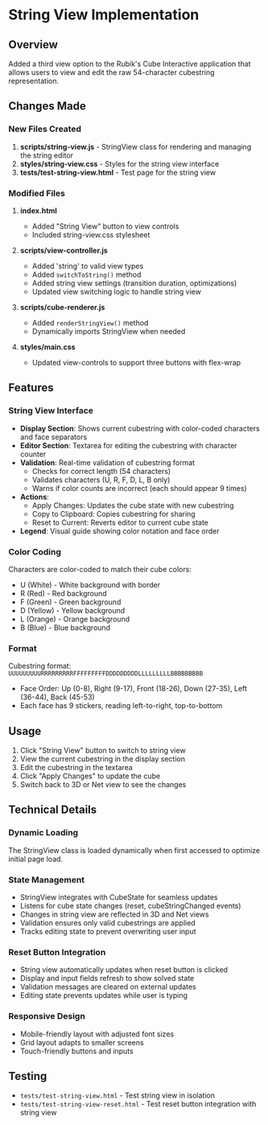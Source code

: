 # String View Implementation

## Overview
Added a third view option to the Rubik's Cube Interactive application that allows users to view and edit the raw 54-character cubestring representation.

## Changes Made

### New Files Created
1. **scripts/string-view.js** - StringView class for rendering and managing the string editor
2. **styles/string-view.css** - Styles for the string view interface
3. **tests/test-string-view.html** - Test page for the string view

### Modified Files
1. **index.html**
   - Added "String View" button to view controls
   - Included string-view.css stylesheet

2. **scripts/view-controller.js**
   - Added 'string' to valid view types
   - Added `switchToString()` method
   - Added string view settings (transition duration, optimizations)
   - Updated view switching logic to handle string view

3. **scripts/cube-renderer.js**
   - Added `renderStringView()` method
   - Dynamically imports StringView when needed

4. **styles/main.css**
   - Updated view-controls to support three buttons with flex-wrap

## Features

### String View Interface
- **Display Section**: Shows current cubestring with color-coded characters and face separators
- **Editor Section**: Textarea for editing the cubestring with character counter
- **Validation**: Real-time validation of cubestring format
  - Checks for correct length (54 characters)
  - Validates characters (U, R, F, D, L, B only)
  - Warns if color counts are incorrect (each should appear 9 times)
- **Actions**:
  - Apply Changes: Updates the cube state with new cubestring
  - Copy to Clipboard: Copies cubestring for sharing
  - Reset to Current: Reverts editor to current cube state
- **Legend**: Visual guide showing color notation and face order

### Color Coding
Characters are color-coded to match their cube colors:
- U (White) - White background with border
- R (Red) - Red background
- F (Green) - Green background
- D (Yellow) - Yellow background
- L (Orange) - Orange background
- B (Blue) - Blue background

### Format
Cubestring format: `UUUUUUUUURRRRRRRRRFFFFFFFFFDDDDDDDDDLLLLLLLLLBBBBBBBBB`
- Face Order: Up (0-8), Right (9-17), Front (18-26), Down (27-35), Left (36-44), Back (45-53)
- Each face has 9 stickers, reading left-to-right, top-to-bottom

## Usage

1. Click "String View" button to switch to string view
2. View the current cubestring in the display section
3. Edit the cubestring in the textarea
4. Click "Apply Changes" to update the cube
5. Switch back to 3D or Net view to see the changes

## Technical Details

### Dynamic Loading
The StringView class is loaded dynamically when first accessed to optimize initial page load.

### State Management
- StringView integrates with CubeState for seamless updates
- Listens for cube state changes (reset, cubeStringChanged events)
- Changes in string view are reflected in 3D and Net views
- Validation ensures only valid cubestrings are applied
- Tracks editing state to prevent overwriting user input

### Reset Button Integration
- String view automatically updates when reset button is clicked
- Display and input fields refresh to show solved state
- Validation messages are cleared on external updates
- Editing state prevents updates while user is typing

### Responsive Design
- Mobile-friendly layout with adjusted font sizes
- Grid layout adapts to smaller screens
- Touch-friendly buttons and inputs

## Testing
- `tests/test-string-view.html` - Test string view in isolation
- `tests/test-string-view-reset.html` - Test reset button integration with string view
